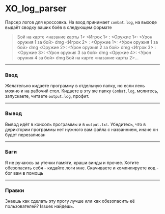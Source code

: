 # XO_log_parser
Парсер логов для кроссовка. На вход принимает `combat.log`, на выходе выдаёт сводку ваших боёв в следующем формате
> Бой на карте <назание карты 1>
> 	<Игрок 1> :
> 		<Оружие 1>: <Урон оружия 1 за бой> dmg
> 	<Игрок 2> :
> 		<Оружие 1>: <Урон оружия 1 за бой> dmg
>     <Оружие 2>: <Урон оружия 2 за бой> dmg
>   <Игрок 3> :
> 		<Оружие 3>: <Урон оружия 3 за бой> dmg
>     <Оружие 4>: <Урон оружия 4 за бой> dmg
> Бой на карте <назание карты 2>...
____
### Ввод
Желательно кидаете программу в отдельную папку, но если лень можно и на рабочий стол. Кидаете в эту же папку `Combat.log`, молитесь, запускаете, читаете `output.log`, профит.
____
### Вывод
Вывод идёт в консоль программы и в `output.txt`. Убедитесь, что в дериктории программы нет нужного вам файла с названнием, иначе он будет перезаписан
____
### Баги
Я не ручаюсь за утечки памяти, краши винды и прочее. Хотите обезопасить себя - кидайте логи мне. Скачиваете и компилируете код - бог вам в помощь
____
### Правки
Знаешь как сделать эту прогу лучше или как обезопасить её пользователей? Issues найдёшь.
